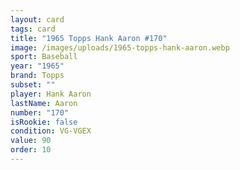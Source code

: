 ```yaml
---
layout: card
tags: card
title: "1965 Topps Hank Aaron #170"
image: /images/uploads/1965-topps-hank-aaron.webp
sport: Baseball
year: "1965"
brand: Topps
subset: ""
player: Hank Aaron
lastName: Aaron
number: "170"
isRookie: false
condition: VG-VGEX
value: 90
order: 10
---
```


